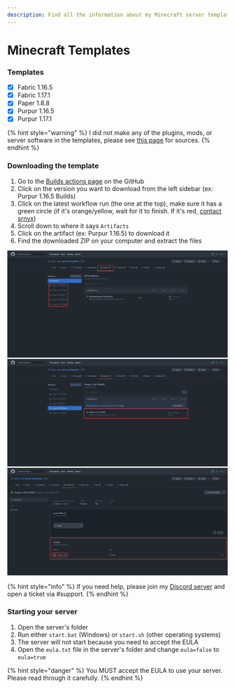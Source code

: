 ```yaml
---
description: Find all the information about my Minecraft server templates
---
```


# Minecraft Templates

### Templates

* [x] Fabric 1.16.5
* [x] Fabric 1.17.1
* [x] Paper 1.8.8
* [x] Purpur 1.16.5
* [x] Purpur 1.17.1

{% hint style="warning" %}
I did not make any of the plugins, mods, or server software in the templates, please see [this page](sources.md) for sources.
{% endhint %}

### Downloading the template

1. Go to the [Builds actions page](https://github.com/srnyx/mc-server-templates/actions/workflows/builds.yml) on the GitHub
2. Click on the version you want to download from the left sidebar (ex: Purpur 1.16.5 Builds)
3. Click on the latest workflow run (the one at the top), make sure it has a green circle (if it's orange/yellow, wait for it to finish. If it's red, [contact srnyx](https://srnyx.xyz/discord))
4. Scroll down to where it says `Artifacts`
5. Click on the artifact (ex: Purpur 1.16.5) to download it
6. Find the downloaded ZIP on your computer and extract the files

![Step 2](<../../.gitbook/assets/actions-types.png>)
![Step 3](<../../.gitbook/assets/actions-types-latest.png>)
![Step 4/5](<../../.gitbook/assets/actions-types-artifacts.png>)

{% hint style="info" %}
If you need help, please join my [Discord server](https://srnyx.xyz/discord) and open a ticket via #support.
{% endhint %}

### Starting your server

1. Open the server's folder
2. Run either `start.bat` (Windows) or `start.sh` (other operating systems)
3. The server will not start because you need to accept the EULA
4. Open the `eula.txt` file in the server's folder and change `eula=false` to `eula=true`

{% hint style="danger" %}
You MUST accept the EULA to use your server. Please read through it carefully.
{% endhint %}
